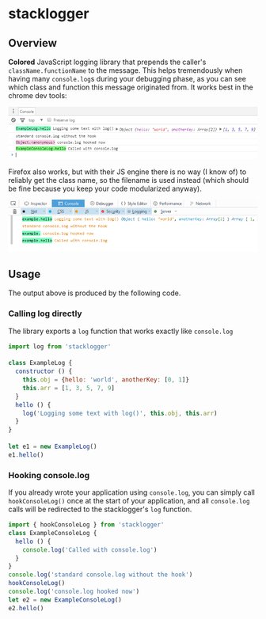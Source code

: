 # stacklogger
## Overview
**Colored** JavaScript logging library that prepends the caller's `className.functionName` to the message. This helps tremendously when having many `console.log`s during your debugging phase, as you can see which class and function this message originated from.
It works best in the chrome dev tools:

![stacklogger console output chrome](/README/stacklogger-console-chrome.png "Chrome output")

Firefox also works, but with their JS engine there is no way (I know of) to reliably get the class name, so the filename is used instead (which should be fine because you keep your code modularized anyway).

![stacklogger console output firefox](/README/stacklogger-console-firefox.png "Firefox output")

## Usage
The output above is produced by the following code.
### Calling log directly
The library exports a `log` function that works exactly like `console.log`
```javascript
import log from 'stacklogger'

class ExampleLog {
  constructor () {
    this.obj = {hello: 'world', anotherKey: [0, 1]}
    this.arr = [1, 3, 5, 7, 9]
  }
  hello () {
    log('Logging some text with log()', this.obj, this.arr)
  }
}

let e1 = new ExampleLog()
e1.hello()
```

### Hooking console.log
If you already wrote your application using `console.log`, you can simply call `hookConsoleLog()` once at the start of your application, and all `console.log` calls will be redirected to the stacklogger's `log` function.
```javascript
import { hookConsoleLog } from 'stacklogger'
class ExampleConsoleLog {
  hello () {
    console.log('Called with console.log')
  }
}
console.log('standard console.log without the hook')
hookConsoleLog()
console.log('console.log hooked now')
let e2 = new ExampleConsoleLog()
e2.hello()
```